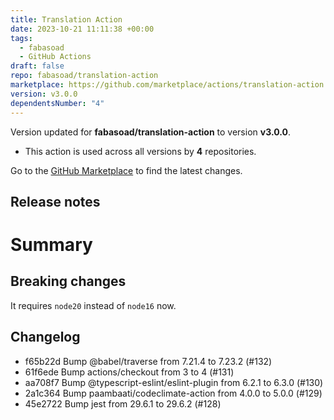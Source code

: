```yaml
---
title: Translation Action
date: 2023-10-21 11:11:38 +00:00
tags:
  - fabasoad
  - GitHub Actions
draft: false
repo: fabasoad/translation-action
marketplace: https://github.com/marketplace/actions/translation-action
version: v3.0.0
dependentsNumber: "4"
---
```



Version updated for **fabasoad/translation-action** to version **v3.0.0**.
- This action is used across all versions by **4** repositories.

Go to the [GitHub Marketplace](https://github.com/marketplace/actions/translation-action) to find the latest changes.

## Release notes

# Summary

## Breaking changes

It requires `node20` instead of `node16` now.

## Changelog

- f65b22d Bump @babel/traverse from 7.21.4 to 7.23.2 (#132)
- 61f6ede Bump actions/checkout from 3 to 4 (#131)
- aa708f7 Bump @typescript-eslint/eslint-plugin from 6.2.1 to 6.3.0 (#130)
- 2a1c364 Bump paambaati/codeclimate-action from 4.0.0 to 5.0.0 (#129)
- 45e2722 Bump jest from 29.6.1 to 29.6.2 (#128)

